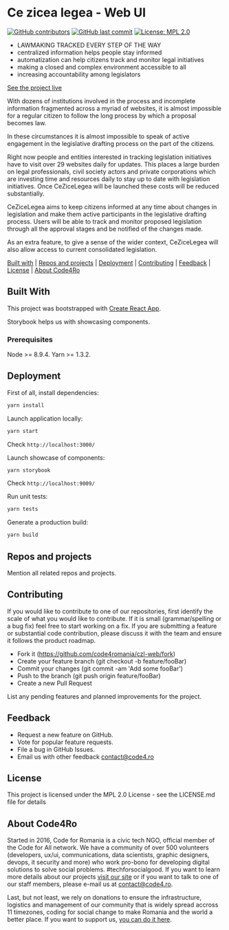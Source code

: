 # Ce zicea legea - Web UI

[![GitHub contributors](https://img.shields.io/github/contributors/code4romania/czl-web.svg?style=for-the-badge)]() [![GitHub last commit](https://img.shields.io/github/last-commit/code4romania/czl-web.svg?style=for-the-badge)]() [![License: MPL 2.0](https://img.shields.io/badge/license-MPL%202.0-brightgreen.svg?style=for-the-badge)](https://opensource.org/licenses/MPL-2.0)

* LAWMAKING TRACKED  EVERY STEP OF THE WAY
* centralized information helps people stay informed
* automatization can help citizens track and monitor legal initiatives
* making a closed and complex environment accessible to all
* increasing accountability among legislators

[See the project live](http://cezicelegea.ro/)

With dozens of institutions involved in the process and incomplete information fragmented across a myriad of websites, it is almost impossible
for a regular citizen to follow the long process by which a proposal becomes law.

In these circumstances it is almost impossible to speak of active engagement in the legislative drafting process on the part of the citizens.

Right now people and entities interested in tracking legislation initiatives have to visit over 29 websites daily for updates. This places a large burden on legal
professionals, civil society actors and private corporations which are investing time and resources daily to stay up to date with legislation
initiatives. Once CeZiceLegea will be launched these costs will be reduced substantially.

CeZiceLegea aims to keep citizens informed at any time about changes in legislation and make them active participants in the legislative drafting process. Users will be able to track and
monitor proposed legislation through all the approval stages and be notified of the changes made.

As an extra feature, to give a sense of the wider context, CeZiceLegea will also allow access to current consolidated legislation.

[Built with](#built-with) | [Repos and projects](#repos-and-projects) | [Deployment](#deployment) | [Contributing](#contributing) | [Feedback](#feedback) | [License](#license) | [About Code4Ro](#about-code4ro)

## Built With

This project was bootstrapped with [Create React App](https://github.com/facebookincubator/create-react-app).

Storybook helps us with showcasing components.

### Prerequisites

Node >= 8.9.4.
Yarn >= 1.3.2.

## Deployment

First of all, install dependencies:
```bash
yarn install
```

Launch application locally:

```bash
yarn start
```

Check `http://localhost:3000/`

Launch showcase of components:

```bash
yarn storybook
```

Check `http://localhost:9009/`

Run unit tests:

```bash
yarn tests
```

Generate a production build:

```bash
yarn build
```

## Repos and projects

Mention all related repos and projects.

## Contributing

If you would like to contribute to one of our repositories, first identify the scale of what you would like to contribute. If it is small (grammar/spelling or a bug fix) feel free to start working on a fix. If you are submitting a feature or substantial code contribution, please discuss it with the team and ensure it follows the product roadmap.

* Fork it (https://github.com/code4romania/czl-web/fork)
* Create your feature branch (git checkout -b feature/fooBar)
* Commit your changes (git commit -am 'Add some fooBar')
* Push to the branch (git push origin feature/fooBar)
* Create a new Pull Request

List any pending features and planned improvements for the project.

## Feedback

* Request a new feature on GitHub.
* Vote for popular feature requests.
* File a bug in GitHub Issues.
* Email us with other feedback contact@code4.ro

## License

This project is licensed under the MPL 2.0 License - see the LICENSE.md file for details

## About Code4Ro

Started in 2016, Code for Romania is a civic tech NGO, official member of the Code for All network. We have a community of over 500 volunteers (developers, ux/ui, communications, data scientists, graphic designers, devops, it security and more) who work pro-bono for developing digital solutions to solve social problems. #techforsocialgood. If you want to learn more details about our projects [visit our site](https://www.code4.ro/en/) or if you want to talk to one of our staff members, please e-mail us at contact@code4.ro.

Last, but not least, we rely on donations to ensure the infrastructure, logistics and management of our community that is widely spread accross 11 timezones, coding for social change to make Romania and the world a better place. If you want to support us, [you can do it here](https://code4.ro/en/donate/).
